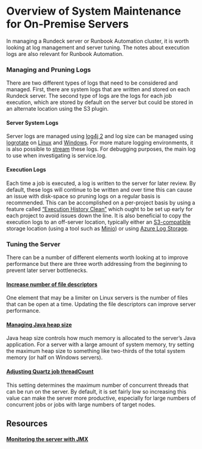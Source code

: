 # Overview of System Maintenance for On-Premise Servers
In managing a Rundeck server or Runbook Automation cluster, it is worth looking at log management and server tuning. The notes about execution logs are also relevant for Runbook Automation.<br>
### Managing and Pruning Logs
There are two different types of logs that need to be considered and managed.  First, there are system logs that are written and stored on each Rundeck server.  The second type of logs are the logs for each job execution, which are stored by default on the server but could be stored in an alternate location using the S3 plugin.<br>
#### Server System Logs
Server logs are managed using [log4j 2](/administration/configuration/config-file-reference.html#log4j2-properties-new-in-rundeck-3-3-x) and log size can be managed using [logrotate](https://github.com/logrotate/logrotate) on [Linux](/administration/maintenance/logs.html#rotation-of-service-log-linux) and [Windows](/administration/maintenance/logs.html#rotation-of-service-log-windows).  For more mature logging environments, it is also possible to [stream](/administration/maintenance/logs.html#streaming-log-plugins) these logs.  For debugging purposes, the main log to use when investigating is service.log.<br>
#### Execution Logs
Each time a job is executed, a log is written to the server for later review.  By default, these logs will continue to be written and over time this can cause an issue with disk-space so pruning logs on a regular basis is recommended.  This can be accomplished on a per-project basis by using a feature called [“Execution History Clean”](/manual/project-settings.html#execution-history-clean) which ought to be set up early for each project to avoid issues down the line. It is also beneficial to copy the execution logs to an off-server location, typically either an [S3-compatible](/administration/cluster/logstore/s3.html) storage location (using a tool such as [Minio](https://www.google.com/url?q=https://docs.rundeck.com/docs/learning/howto/S3-minio.html&sa=D&source=docs&ust=1686243395663522&usg=AOvVaw1te1RTq9NzBLf5u-9n9VRP)) or using [Azure Log Storage](/administration/cluster/logstore/azure.html).<br>
### Tuning the Server
There can be a number of different elements worth looking at to improve performance but there are three worth addressing from the beginning to prevent later server bottlenecks.<br>
#### [Increase number of file descriptors](/administration/maintenance/tuning-rundeck.html#file-descriptors)
One element that may be a limiter on Linux servers is the number of files that can be open at a time.  Updating the file descriptors can improve server performance.<br>
#### [Managing Java heap size](/administration/maintenance/tuning-rundeck.html#java-heap-size)
Java heap size controls how much memory is allocated to the server’s Java application. For a server with a large amount of system memory, try setting the maximum heap size to something like two-thirds of the total system memory (or half on Windows servers).<br>
#### [Adjusting Quartz job threadCount](/administration/maintenance/tuning-rundeck.html#quartz-job-threadcount)
This setting determines the maximum number of concurrent threads that can be run on the server.  By default, it is set fairly low so increasing this value can make the server more productive, especially for large numbers of concurrent jobs or jobs with large numbers of target nodes.<br>
## Resources
#### [Monitoring the server with JMX](/administration/maintenance/tuning-rundeck.html#jmx-instrumentation)
